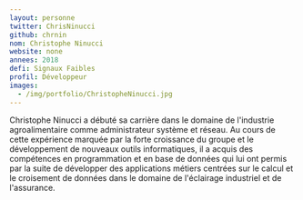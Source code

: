 ```yaml
---
layout: personne
twitter: ChrisNinucci
github: chrnin
nom: Christophe Ninucci
website: none
annees: 2018
defi: Signaux Faibles
profil: Développeur
images:
  - /img/portfolio/ChristopheNinucci.jpg
---
```


Christophe Ninucci a débuté sa carrière dans le domaine de l'industrie
agroalimentaire comme administrateur système et réseau. Au cours de
cette expérience marquée par la forte croissance du groupe et le
développement de nouveaux outils informatiques, il a acquis des
compétences en programmation et en base de données qui lui ont permis
par la suite de développer des applications métiers centrées sur le
calcul et le croisement de données dans le domaine de l'éclairage
industriel et de l'assurance.
